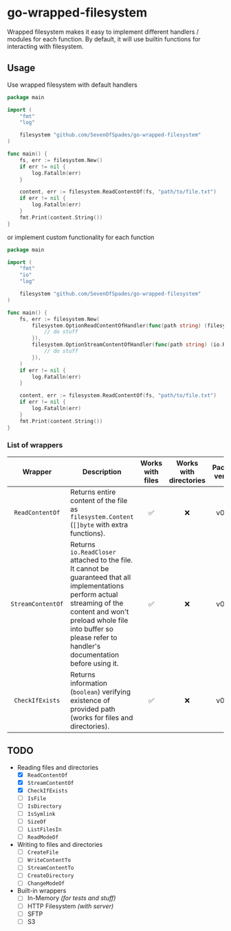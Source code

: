 # go-wrapped-filesystem

Wrapped filesystem makes it easy to implement different handlers / modules for each function.
By default, it will use builtin functions for interacting with filesystem.

## Usage

Use wrapped filesystem with default handlers

```go
package main

import (
	"fmt"
	"log"

	filesystem "github.com/SevenOfSpades/go-wrapped-filesystem"
)

func main() {
	fs, err := filesystem.New()
	if err != nil {
		log.Fatalln(err)
	}

	content, err := filesystem.ReadContentOf(fs, "path/to/file.txt")
	if err != nil {
		log.Fatalln(err)
	}
	fmt.Print(content.String())
}

```

or implement custom functionality for each function

```go
package main

import (
	"fmt"
	"io"
	"log"

	filesystem "github.com/SevenOfSpades/go-wrapped-filesystem"
)

func main() {
	fs, err := filesystem.New(
		filesystem.OptionReadContentOfHandler(func(path string) (filesystem.Content, error) {
			// do stuff
		}),
		filesystem.OptionStreamContentOfHandler(func(path string) (io.ReadCloser, error) {
			// do stuff
		}),
	)
	if err != nil {
		log.Fatalln(err)
	}

	content, err := filesystem.ReadContentOf(fs, "path/to/file.txt")
	if err != nil {
		log.Fatalln(err)
	}
	fmt.Print(content.String())
}

```

### List of wrappers

|      Wrapper      | Description                                                                                                                                                                                                                                     |  Works with files  | Works with directories | Package version |      Released      |
|:-----------------:|-------------------------------------------------------------------------------------------------------------------------------------------------------------------------------------------------------------------------------------------------|:------------------:|:----------------------:|:---------------:|:------------------:|
|  `ReadContentOf`  | Returns entire content of the file as `filesystem.Content` (`[]byte` with extra functions).                                                                                                                                                     | :white_check_mark: |          :x:           |     v0.0.1      | :white_check_mark: |
| `StreamContentOf` | Returns `io.ReadCloser` attached to the file.<br/>It cannot be guaranteed that all implementations perform actual streaming of the content and won't preload whole file into buffer so please refer to handler's documentation before using it. | :white_check_mark: |          :x:           |     v0.0.1      | :white_check_mark: |
|  `CheckIfExists`  | Returns information (`boolean`) verifying existence of provided path (works for files and directories).                                                                                                                                         | :white_check_mark: |          :x:           |     v0.0.2      | :white_check_mark: |

## TODO

- Reading files and directories
    - [x] `ReadContentOf`
    - [x] `StreamContentOf`
    - [X] `CheckIfExists`
    - [ ] `IsFile`
    - [ ] `IsDirectory`
    - [ ] `IsSymlink`
    - [ ] `SizeOf`
    - [ ] `ListFilesIn`
    - [ ] `ReadModeOf`
- Writing to files and directories
    - [ ] `CreateFile`
    - [ ] `WriteContentTo`
    - [ ] `StreamContentTo`
    - [ ] `CreateDirectory`
    - [ ] `ChangeModeOf`
- Built-in wrappers
    - [ ] In-Memory *(for tests and stuff)*
    - [ ] HTTP Filesystem *(with server)*
    - [ ] SFTP
    - [ ] S3
